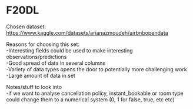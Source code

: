 # F20DL

Chosen dataset: https://www.kaggle.com/datasets/arianazmoudeh/airbnbopendata
  
Reasons for choosing this set:  
-Interesting fields could be used to make interesting observations/predictions  
-Good spread of data in several columns  
-Variety of data types opens the door to potentially more challenging work  
-Large amount of data in set  
  
  
Notes/stuff to look into  
-if we want to analyse cancellation policy, instant_bookable or room type could change them to a numerical system (0, 1 for false, true, etc etc)
